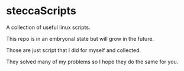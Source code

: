 # steccaScripts
A collection of useful linux scripts.

This repo is in an embryonal state but will grow in the future.

Those are just script that I did for myself and collected.

They solved many of my problems so I hope they do the same for you.